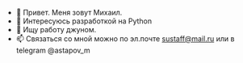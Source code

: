 - 👋 Привет. Меня зовут Михаил.
- 👀 Интересуюсь разработкой на Python
- 🌱 Ищу работу джуном.
- 📫 Связаться со мной можно по эл.почте sustaff@mail.ru или в telegram @astapov_m

<!---
astapovM/astapovM is a ✨ special ✨ repository because its `README.md` (this file) appears on your GitHub profile.
You can click the Preview link to take a look at your changes.
--->
